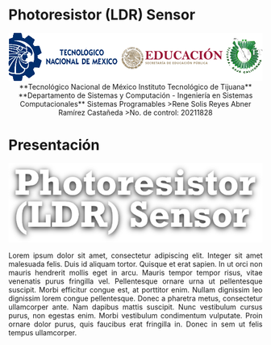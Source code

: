 # Photoresistor (LDR) Sensor
<center>
  <img src="Img_Escuela.png">
**Tecnológico​ ​Nacional​ ​de​ ​México Instituto Tecnológico de Tijuana**
**Departamento de Sistemas y Computación - Ingeniería en Sistemas Computacionales**
Sistemas Programables
  >Rene Solis Reyes
Abner Ramírez Castañeda
  >No. de control: 20211828
</center>

# Presentación
<center>
  <img src="Img_Titulo.png">
  <div min-height="100vh" margin="50%" auto width="40%">
    <p align="justify">
    Lorem ipsum dolor sit amet, consectetur adipiscing elit. Integer sit amet malesuada felis. Duis id aliquam tortor. Quisque et erat sapien. In ut orci non mauris hendrerit mollis eget in arcu. Mauris tempor tempor risus, vitae venenatis purus fringilla vel. Pellentesque ornare urna ut pellentesque suscipit. Morbi efficitur congue est, at porttitor enim. Nullam dignissim leo dignissim lorem congue pellentesque. Donec a pharetra metus, consectetur ullamcorper ante. Nam dapibus mattis suscipit. Nunc vestibulum cursus purus, non egestas enim. Morbi vestibulum condimentum vulputate. Proin ornare dolor purus, quis faucibus erat fringilla in. Donec in sem ut felis tempus ullamcorper.
    </p>
  </div>
</center>
